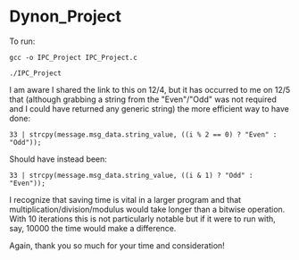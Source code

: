 # Dynon_Project

To run:
```
gcc -o IPC_Project IPC_Project.c

./IPC_Project
```

I am aware I shared the link to this on 12/4, but it has occurred to me on 12/5 that (although grabbing a string from the "Even"/"Odd" was not required and I could have returned any generic string) the more efficient way to have done:

    33 | strcpy(message.msg_data.string_value, ((i % 2 == 0) ? "Even" : "Odd"));

Should have instead been:

    33 | strcpy(message.msg_data.string_value, ((i & 1) ? "Odd" : "Even"));

I recognize that saving time is vital in a larger program and that multiplication/division/modulus would take longer than a bitwise operation. With 10 iterations this is not particularly notable but if it were to run with, say, 10000 the time would make a difference.

Again, thank you so much for your time and consideration!
